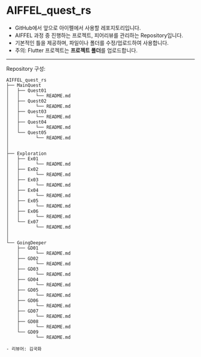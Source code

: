 # AIFFEL_quest_rs

* GitHub에서 앞으로 아이펠에서 사용할 레포지토리입니다.
* AIFFEL 과정 중 진행하는 프로젝트, 피어리뷰를 관리하는 Repository입니다.
* 기본적인 틀을 제공하며, 파일이나 폴더를 수정/업로드하여 사용합니다.
* 주의: Flutter 프로젝트는 **프로젝트 폴더**를 업로드합니다.
---
Repository 구성:


```
AIFFEL_quest_rs
├── MainQuest
│   ├── Quest01
│   │      └── README.md
│   ├── Quest02
│   │      └── README.md
│   ├── Quest03
│   │      └── README.md
│   ├── Quest04
│   │      └── README.md
│   └── Quest05
│          └── README.md
│
│
├── Exploration
│   ├── Ex01
│   │      └── README.md
│   ├── Ex02
│   │      └── README.md
│   ├── Ex03
│   │      └── README.md
│   ├── Ex04
│   │      └── README.md
│   ├── Ex05
│   │      └── README.md
│   ├── Ex06
│   │      └── README.md
│   └── Ex07
│          └── README.md
│
│
└── GoingDeeper
    ├── GD01
    │      └── README.md
    ├── GD02
    │      └── README.md
    ├── GD03
    │      └── README.md
    ├── GD04
    │      └── README.md
    ├── GD05
    │      └── README.md
    ├── GD06
    │      └── README.md
    ├── GD07
    │      └── README.md
    ├── GD08
    │      └── README.md
    └── GD09
           └── README.md

- 리뷰어: 김국화
```
